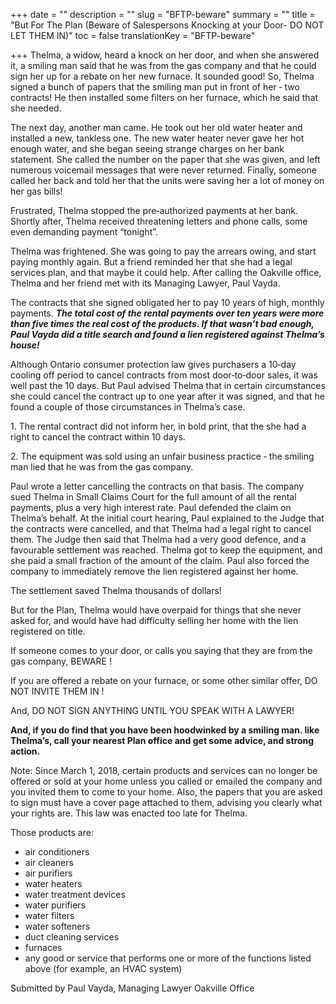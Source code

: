 +++
date = ""
description = ""
slug = "BFTP-beware"
summary = ""
title = "But For The Plan (Beware of Salespersons Knocking at your Door- DO NOT LET THEM IN)"
toc = false
translationKey = "BFTP-beware"

+++
Thelma, a widow, heard a knock on her door, and when she answered it, a smiling man said that he was from the gas company and that he could sign her up for a rebate on her new furnace. It sounded good! So, Thelma signed a bunch of papers that the smiling man put in front of her ‐ two contracts! He then installed some filters on her furnace, which he said that she needed.

The next day, another man came. He took out her old water heater and installed a new, tankless one. The new water heater never gave her hot enough water, and she began seeing strange charges on her bank statement. She called the number on the paper that she was given, and left numerous voicemail messages that were never returned. Finally, someone called her back and told her that the units were saving her a lot of money on her gas bills!

Frustrated, Thelma stopped the pre‐authorized payments at her bank. Shortly after, Thelma received threatening letters and phone calls, some even demanding payment “tonight”.

Thelma was frightened. She was going to pay the arrears owing, and start paying monthly again. But a friend reminded her that she had a legal services plan, and that maybe it could help. After calling the Oakville office, Thelma and her friend met with its Managing Lawyer, Paul Vayda.

The contracts that she signed obligated her to pay 10 years of high, monthly payments. **_The total cost of the rental payments over ten years were more than five times the real cost of the products. If that wasn’t bad enough, Paul Vayda did a title search and found a lien registered against Thelma’s house!_**

Although Ontario consumer protection law gives purchasers a 10‐day cooling off period to cancel contracts from most door‐to‐door sales, it was well past the 10 days. But Paul advised Thelma that in certain circumstances she could cancel the contract up to one year after it was signed, and that he found a couple of those circumstances in Thelma’s case.

1\. The rental contract did not inform her, in bold print, that the she had a right to cancel the contract within 10 days.

2\. The equipment was sold using an unfair business practice ‐ the smiling man lied that he was from the gas company.

Paul wrote a letter cancelling the contracts on that basis. The company sued Thelma in Small Claims Court for the full amount of all the rental payments, plus a very high interest rate. Paul defended the claim on Thelma’s behalf. At the initial court hearing, Paul explained to the Judge that the contracts were cancelled, and that Thelma had a legal right to cancel them. The Judge then said that Thelma had a very good defence, and a favourable settlement was reached. Thelma got to keep the equipment, and she paid a small fraction of the amount of the claim. Paul also forced the company to immediately remove the lien registered against her home.

The settlement saved Thelma thousands of dollars!

But for the Plan, Thelma would have overpaid for things that she never asked for, and would have had difficulty selling her home with the lien registered on title.

If someone comes to your door, or calls you saying that they are from the gas company, BEWARE !

If you are offered a rebate on your furnace, or some other similar offer, DO NOT INVITE THEM IN !

And, DO NOT SIGN ANYTHING UNTIL YOU SPEAK WITH A LAWYER!

**And, if you do find that you have been hoodwinked by a smiling man. like Thelma’s, call your nearest Plan office and get some advice, and strong action.**

Note: Since March 1, 2018, certain products and services can no longer be offered or sold at your home unless you called or emailed the company and you invited them to come to your home. Also, the papers that you are asked to sign must have a cover page attached to them, advising you clearly what your rights are. This law was enacted too late for Thelma.

Those products are:

* air conditioners
* air cleaners
* air purifiers
* water heaters
* water treatment devices
* water purifiers
* water filters
* water softeners
* duct cleaning services
* furnaces
* any good or service that performs one or more of the functions listed above (for example, an HVAC system)

Submitted by Paul Vayda,
Managing Lawyer
Oakville Office

